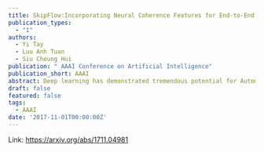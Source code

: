 ```yaml
---
title: SkipFlow:Incorporating Neural Coherence Features for End-to-End Automatic Text Scoring
publication_types:
  - "1"
authors:
  - Yi Tay
  - Luu Anh Tuan
  - Siu Cheung Hui
publication: " AAAI Conference on Artificial Intelligence"
publication_short: AAAI
abstract: Deep learning has demonstrated tremendous potential for Automatic Text Scoring (ATS) tasks. In this paper, we describe a new neural architecture that enhances vanilla neural network models with auxiliary neural coherence features. Our new method proposes a new \textsc{SkipFlow} mechanism that models relationships between snapshots of the hidden representations of a long short-term memory (LSTM) network as it reads. Subsequently, the semantic relationships between multiple snapshots are used as auxiliary features for prediction. This has two main benefits. Firstly, essays are typically long sequences and therefore the memorization capability of the LSTM network may be insufficient. Implicit access to multiple snapshots can alleviate this problem by acting as a protection against vanishing gradients. The parameters of the \textsc{SkipFlow} mechanism also acts as an auxiliary memory. Secondly, modeling relationships between multiple positions allows our model to learn features that represent and approximate textual coherence. In our model, we call this \textit{neural coherence} features. Overall, we present a unified deep learning architecture that generates neural coherence features as it reads in an end-to-end fashion. Our approach demonstrates state-of-the-art performance on the benchmark ASAP dataset, outperforming not only feature engineering baselines but also other deep learning models.
draft: false
featured: false
tags:
  - AAAI
date: '2017-11-01T00:00:00Z'
---
```

Link: https://arxiv.org/abs/1711.04981
